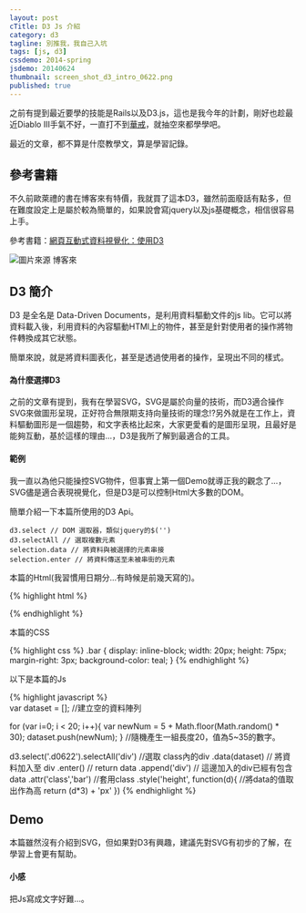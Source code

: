 ```yaml
---
layout: post
cTitle: D3 Js 介紹
category: d3
tagline: 別推我，我自己入坑
tags: [js, d3]
cssdemo: 2014-spring
jsdemo: 20140624
thumbnail: screen_shot_d3_intro_0622.png
published: true
---
```



之前有提到最近要學的技能是Rails以及D3.js，這也是我今年的計劃，剛好也趁最近Diablo III手氣不好，一直打不到[華戒](http://tw.battle.net/d3/zh/item/ring-of-royal-grandeur-3qRFop)，就抽空來都學學吧。

最近的文章，都不算是什麼教學文，算是學習記錄。

<!-- more -->

## 參考書籍

不久前歐萊禮的書在博客來有特價，我就買了這本D3，雖然前面廢話有點多，但在難度設定上是屬於較為簡單的，如果說會寫jquery以及js基礎概念，相信很容易上手。

參考書籍：[網頁互動式資料視覺化：使用D3](http://www.books.com.tw/products/0010621239)

![圖片來源 博客來](http://im1.book.com.tw/image/getImage?i=http://www.books.com.tw/img/001/062/12/0010621239.jpg&w=348&h=348)

## D3 簡介

D3 是全名是 Data-Driven Documents，是利用資料驅動文件的js lib。它可以將資料載入後，利用資料的內容驅動HTMl上的物件，甚至是針對使用者的操作將物件轉換成其它狀態。

簡單來說，就是將資料圖表化，甚至是透過使用者的操作，呈現出不同的樣式。

#### 為什麼選擇D3

之前的文章有提到，我有在學習SVG，SVG是屬於向量的技術，而D3適合操作SVG來做圖形呈現，正好符合無限期支持向量技術的理念!?另外就是在工作上，資料驅動圖形是一個趨勢，和文字表格比起來，大家更愛看的是圖形呈現，且最好是能夠互動，基於這樣的理由...，D3是我所了解到最適合的工具。


#### 範例

我一直以為他只能操控SVG物件，但事實上第一個Demo就導正我的觀念了...，SVG儘是適合表現視覺化，但是D3是可以控制Html大多數的DOM。

簡單介紹一下本篇所使用的D3 Api。

	d3.select // DOM 選取器，類似jquery的$('')
	d3.selectAll // 選取複數元素
	selection.data // 將資料與被選擇的元素串接
	selection.enter // 將資料傳送至未被串街的元素


本篇的Html(我習慣用日期分...有時候是前幾天寫的)。

{% highlight html %}
<div class="demo d0622">
</div>
{% endhighlight %}

本篇的CSS

{% highlight css %}
.bar {
	display: inline-block;
	width: 20px;
	height: 75px;
	margin-right: 3px;
	background-color: teal;
}
{% endhighlight %}

以下是本篇的Js

{% highlight javascript %}	
var dataset = []; //建立空的資料陣列

for (var i=0; i < 20; i++){
	var newNum = 5 + Math.floor(Math.random() * 30);
	dataset.push(newNum);
}
//隨機產生一組長度20，值為5~35的數字。


d3.select('.d0622').selectAll('div')  //選取 class內的div
	.data(dataset) // 將資料加入至 div
	.enter() // return data
	.append('div') // 這邊加入的div已經有包含data
	.attr('class','bar') //套用class
	.style('height', function(d){ //將data的值取出作為高
		return (d*3)  + 'px'
	})
{% endhighlight %}

## Demo

<div class="demo d0622"> </div>	

本篇雖然沒有介紹到SVG，但如果對D3有興趣，建議先對SVG有初步的了解，在學習上會更有幫助。






#### 小感

把Js寫成文字好難...。

